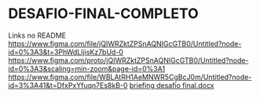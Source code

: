 # DESAFIO-FINAL-COMPLETO
Links no README
https://www.figma.com/file/jQIWRZktZPSnAQNIGcGTB0/Untitled?node-id=0%3A3&t=3PhWdLIjisKz7bUd-0
https://www.figma.com/proto/jQIWRZktZPSnAQNIGcGTB0/Untitled?node-id=0%3A3&scaling=min-zoom&page-id=0%3A1
https://www.figma.com/file/WBLAtRH1AeMNWR5CgBcJ0m/Untitled?node-id=3%3A41&t=DfxPxYfuqn7Es8kB-0
[briefing desafio final.docx](https://github.com/deborapacheco/DESAFIO-FINAL-COMPLETO/files/10708074/briefing.desafio.final.docx)
